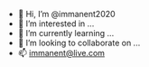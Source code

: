 - 👋 Hi, I’m @immanent2020
- 👀 I’m interested in ...
- 🌱 I’m currently learning ...
- 💞️ I’m looking to collaborate on ...
- 📫 immanent@live.com

<!---
immanent2020/immanent2020 is a ✨ special ✨ repository because its `README.md` (this file) appears on your GitHub profile.
You can click the Preview link to take a look at your changes.
--->
